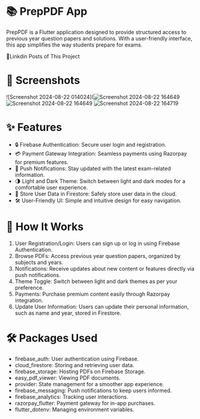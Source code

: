 # 📚 PrepPDF App

PrepPDF is a Flutter application designed to provide structured access to previous year question papers and solutions. With a user-friendly interface, this app simplifies the way students prepare for exams.


🔗Linkdin Posts of This Project


# 📸 Screenshots
![Screenshot 2024-08-22 014024](![Screenshot 2024-08-22 164649](https://github.com/user-attachments/assets/cfdc3f96-bd8e-4ddf-a6a8-362e264404e1)
![Screenshot 2024-08-22 164649](https://github.com/user-attachments/assets/500cb030-9606-40cd-9ea0-9f72d3a47098)
![Screenshot 2024-08-22 164719](https://github.com/user-attachments/assets/f7c53a7c-73de-41a3-82fc-a2843622a4e7)


# ✨ Features
- 🔒 Firebase Authentication: Secure user login and registration.
- 💳 Payment Gateway Integration: Seamless payments using Razorpay for premium features.
- 📲 Push Notifications: Stay updated with the latest exam-related information.
- 🌗 Light and Dark Theme: Switch between light and dark modes for a comfortable user experience.
- 📂 Store User Data in Firestore: Safely store user data in the cloud.
- 🛠️ User-Friendly UI: Simple and intuitive design for easy navigation.


# 🚀 How It Works
1. User Registration/Login: Users can sign up or log in using Firebase Authentication.
2. Browse PDFs: Access previous year question papers, organized by subjects and years.
3. Notifications: Receive updates about new content or features directly via push notifications.
4. Theme Toggle: Switch between light and dark themes as per your preference.
5. Payments: Purchase premium content easily through Razorpay integration.
6. Update User Information: Users can update their personal information, such as name and year, stored in Firestore.


# 🛠️ Packages Used
- firebase_auth: User authentication using Firebase.
- cloud_firestore: Storing and retrieving user data.
- firebase_storage: Hosting PDFs on Firebase Storage.
- easy_pdf_viewer: Viewing PDF documents.
- provider: State management for a smoother app experience.
- firebase_messaging: Push notifications to keep users informed.
- firebase_analytics: Tracking user interactions.
- razorpay_flutter: Payment gateway for in-app purchases.
- flutter_dotenv: Managing environment variables.

